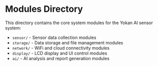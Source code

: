 # Modules Directory

This directory contains the core system modules for the Yokan AI sensor system:

- `sensor/` - Sensor data collection modules
- `storage/` - Data storage and file management modules  
- `network/` - WiFi and cloud connectivity modules
- `display/` - LCD display and UI control modules
- `ai/` - AI analysis and report generation modules